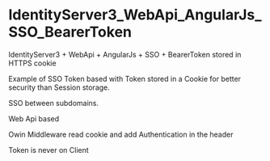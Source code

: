 # IdentityServer3_WebApi_AngularJs_SSO_BearerToken

IdentityServer3 + WebApi + AngularJs + SSO + BearerToken stored in HTTPS cookie


Example of SSO Token based with Token stored in a Cookie for better security than Session storage.

SSO between subdomains.

Web Api based 

Owin Middleware read cookie and add Authentication in the header

Token is never on Client

